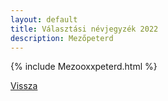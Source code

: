 ```yaml
---
layout: default
title: Választási névjegyzék 2022
description: Mezőpeterd
---
```


{% include Mezooxxpeterd.html %}

[Vissza](./)